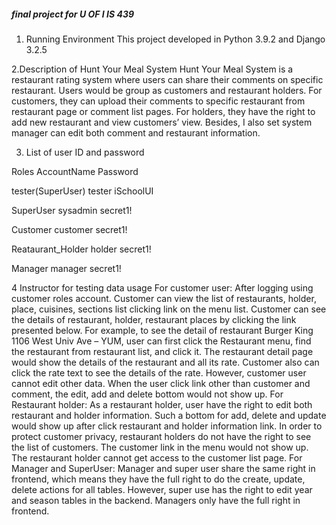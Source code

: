 ##### final project for U OF I IS 439

1. Running Environment
This project developed in Python 3.9.2 and Django 3.2.5

2.Description of Hunt Your Meal System
	Hunt Your Meal System is a restaurant rating system where users can share their comments on specific restaurant. Users would be group as customers and restaurant holders.
	For customers, they can upload their comments to specific restaurant from restaurant page or comment list pages. For holders, they have the right to add new restaurant and view customers’ view. Besides, I also set system manager can edit both comment and restaurant information. 

3. List of user ID and password

Roles             AccountName	    Password


tester(SuperUser)	tester	        iSchoolUI

SuperUser	        sysadmin	      secret1!

Customer	        customer	      secret1!

Reataurant_Holder	holder	        secret1!

Manager	          manager	        secret1!


4 Instructor for testing data usage
	For customer user:
	After logging using customer roles account. Customer can view the list of restaurants, holder, place, cuisines, sections list clicking link on the menu list. Customer can see the details of restaurant, holder, restaurant places by clicking the link presented below. For example, to see the detail of restaurant Burger King 1106 West Univ Ave – YUM, user can first click the Restaurant menu, find the restaurant from restaurant list, and click it. The restaurant detail page would show the details of the restaurant and all its rate. Customer also can click the rate text to see the details of the rate.  However, customer user cannot edit other data. When the user click link other than customer and comment, the edit, add and delete bottom would not show up.
	For Restaurant holder:
	As a restaurant holder, user have the right to edit both restaurant and holder information. Such a bottom for add, delete and update would show up after click restaurant and holder information link. In order to protect customer privacy, restaurant holders do not have the right to see the list of customers. The customer link in the menu would not show up. The restaurant holder cannot get access to the customer list page.
	For Manager and SuperUser:
	Manager and super user share the same right in frontend, which means they have the full right to do the create, update, delete actions for all tables. However, super use has the right to edit year and season tables in the backend. Managers only have the full right in frontend.
